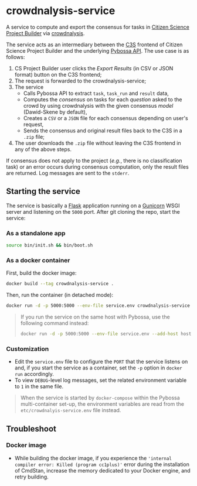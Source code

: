# crowdnalysis-service
A service to compute and export the consensus for tasks in 
[Citizen Science Project Builder](https://lab.citizenscience.ch/) via 
[crowdnalysis](https://github.com/Crowd4SDG/crowdnalysis).

The service acts as an intermediary between the [C3S](https://github.com/CitizenScienceCenter/c3s-lab-client) frontend 
of Citizen Science Project Builder and the underlying 
[Pybossa API](https://docs.pybossa.com/api/intro/). 
The use case is as follows:
1. CS Project Builder user clicks the *Export Results* (in CSV or JSON format) button on the C3S frontend;
2. The request is forwarded to the crowdnalysis-service;
3. The service 
   - Calls Pybossa API to extract `task`, `task_run` and `result` data,
   - Computes the *consensus* on tasks for each *question* asked to the crowd by using crowdnalysis with the 
given consensus *model* (Dawid-Skene by default),
   - Creates a `CSV` or a `JSON` file for each consensus depending on user's request,
   - Sends the consensus and original result files back to the C3S in a `.zip` file;
4. The user downloads the `.zip` file without leaving the C3S frontend in any of the above steps.

If consensus does not apply to the project (*e.g.*, there is no classification task) or an error occurs during 
consensus computation, only the result files are returned. Log messages are sent to the `stderr`.

## Starting the service
The service is basically a [Flask](https://flask.palletsprojects.com/) application running on a 
[Gunicorn](https://gunicorn.org/) WSGI server and listening on the `5000` port. After git cloning the repo, 
start the service:

### As a standalone app
```bash
source bin/init.sh && bin/boot.sh 
```

### As a docker container
First, build the docker image:
```bash
docker build --tag crowdnalysis-service .
```

Then, run the container (in detached mode):
```bash
docker run -d -p 5000:5000 --env-file service.env crowdnalysis-service
```

> If you run the service on the same host with Pybossa, use the following command instead: 
> ```bash
> docker run -d -p 5000:5000 --env-file service.env --add-host host.docker.internal:host-gateway crowdnalysis-service
> ``` 

### Customization
- Edit the `service.env` file to configure the `PORT` that the service listens on and, if you start the service as a 
container, set the `-p` option in `docker run` accordingly. 
- To view `DEBUG`-level log messages, set the related environment variable to `1` in the same file.

> When the service is started by `docker-compose` within the Pybossa multi-container set-up, the environment variables 
> are read from the `etc/crowdnalyis-service.env` file instead.

## Troubleshoot
### Docker image
- While building the docker image, if you experience the `'internal compiler error: Killed (program cc1plus)'` error 
during the installation of CmdStan, increase the memory dedicated to your Docker engine, and retry building.  